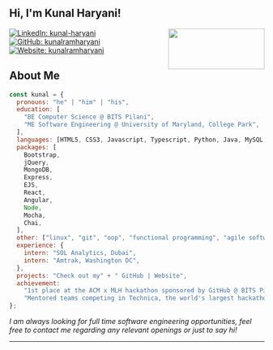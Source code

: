 ## Hi, I'm Kunal Haryani!

<img align='right' src="https://media.giphy.com/media/qgQUggAC3Pfv687qPC/giphy.gif" height="80" width="190">

[![LinkedIn: kunal-haryani](https://img.shields.io/badge/-kunalharyani-blue?style=flat&logo=LinkedIn&logoColor=white&link=https://www.linkedin.com/in/kunal-haryani/)](https://www.linkedin.com/in/kunal-haryani/)
[![GitHub: kunalramharyani](https://img.shields.io/badge/-kunalramharyani-lightgrey?style=social&logo=GitHub&logoColor=black&link=https://github.com/kunalramharyani)](https://github.com/kunalramharyani)
[![Website: kunalramharyani](https://img.shields.io/badge/-kunalramharyani.netlify.app-brightgreen?style=flat&logo=Netlify&logoColor=black&link=https://kunalramharyani.netlify.app/)](https://kunalramharyani.netlify.app/)

## About Me

```javascript
const kunal = {
  pronouns: "he" | "him" | "his",
  education: [
    "BE Computer Science @ BITS Pilani",
    "ME Software Engineering @ University of Maryland, College Park",
  ],
  languages: [HTML5, CSS3, Javascript, Typescript, Python, Java, MySQL, C],
  packages: [
    Bootstrap,
    jQuery,
    MongoDB,
    Express,
    EJS,
    React,
    Angular,
    Node,
    Mocha,
    Chai,
  ],
  other: ["linux", "git", "oop", "functional programming", "agile software development"],
  experience: {
    intern: "SOL Analytics, Dubai",
    intern: "Amtrak, Washington DC",
  },
  projects: "Check out my" + " GitHub | Website",
  achievement:
    "1st place at the ACM x MLH hackathon sponsored by GitHub @ BITS Pilani, Dubai Campus",
    "Mentored teams competing in Technica, the world's largest hackathon for underrepresented genders in tech",
};
```

<p><em>I am always looking for full time software engineering opportunities, feel free to contact me regarding any relevant openings or just to say hi!</em></p>

---

